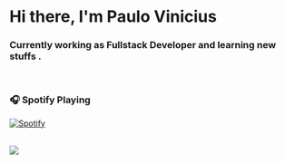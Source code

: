 # Hi there, I'm Paulo Vinicius

### Currently working as Fullstack Developer and learning new stuffs .
<br/>

### :headphones: Spotify Playing

[![Spotify](https://novatorem.plovinicius.vercel.app/api/spotify)](https://open.spotify.com/user/plovinicius)

<br/>
<a href="https://github.com/anuraghazra/github-readme-stats">
  <img align="center" src="https://github-readme-stats.plovinicius.vercel.app/api?username=plovinicius&count_private=true&show_icons=true&theme=midnight-purple&icon_color=03ECFC&title_color=03ECFC&include_all_commits=true&cache_seconds=1800" />
</a>
